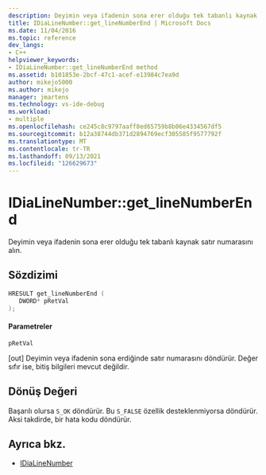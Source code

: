 ```yaml
---
description: Deyimin veya ifadenin sona erer olduğu tek tabanlı kaynak satır numarasını alın.
title: IDiaLineNumber::get_lineNumberEnd | Microsoft Docs
ms.date: 11/04/2016
ms.topic: reference
dev_langs:
- C++
helpviewer_keywords:
- IDiaLineNumber::get_lineNumberEnd method
ms.assetid: b101853e-2bcf-47c1-acef-e13984c7ea9d
author: mikejo5000
ms.author: mikejo
manager: jmartens
ms.technology: vs-ide-debug
ms.workload:
- multiple
ms.openlocfilehash: ce245c8c9797aaff8ed65759b8b06e4334567df5
ms.sourcegitcommit: b12a38744db371d2894769ecf305585f9577792f
ms.translationtype: MT
ms.contentlocale: tr-TR
ms.lasthandoff: 09/13/2021
ms.locfileid: "126629673"
---
```

# <a name="idialinenumberget_linenumberend"></a>IDiaLineNumber::get_lineNumberEnd
Deyimin veya ifadenin sona erer olduğu tek tabanlı kaynak satır numarasını alın.

## <a name="syntax"></a>Sözdizimi

```C++
HRESULT get_lineNumberEnd ( 
   DWORD* pRetVal
);
```

#### <a name="parameters"></a>Parametreler
 `pRetVal`

[out] Deyimin veya ifadenin sona erdiğinde satır numarasını döndürür. Değer sıfır ise, bitiş bilgileri mevcut değildir.

## <a name="return-value"></a>Dönüş Değeri
 Başarılı olursa `S_OK` döndürür. Bu `S_FALSE` özellik desteklenmiyorsa döndürür. Aksi takdirde, bir hata kodu döndürür.

## <a name="see-also"></a>Ayrıca bkz.
- [IDiaLineNumber](../../debugger/debug-interface-access/idialinenumber.md)
